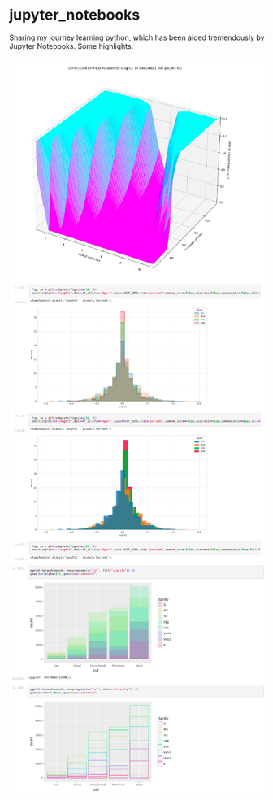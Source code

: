 # jupyter_notebooks

Sharing my journey learning python, which has been aided tremendously by Jupyter Notebooks.  Some highlights:

![alt text](https://github.com/conner-mcnicholas/jupyter_notebooks/blob/main/threed.png?raw=true)
![alt text](https://github.com/conner-mcnicholas/jupyter_notebooks/blob/main/sports.png?raw=true)
![alt text](https://github.com/conner-mcnicholas/jupyter_notebooks/blob/main/ggplot.png?raw=true)

